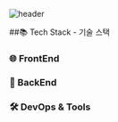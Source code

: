 ![header](https://capsule-render.vercel.app/api?type=waving&color=gradient&height=250&section=header&text=Welcome!&fontSize=90)

##📚 Tech Stack - 기술 스택

### 🌐 FrontEnd

### 🔧 BackEnd

### 🛠️ DevOps & Tools
